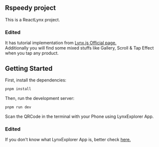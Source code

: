## Rspeedy project

This is a ReactLynx project.
### Edited
It has tutorial implementation from <a href="https://lynxjs.org/" >Lynx.js Official page.</a>
<br>
Additionally you will find some mixed stuffs like Gallery, Scroll & Tap Effect when you tap any product.

## Getting Started

First, install the dependencies:

```bash
pnpm install
```

Then, run the development server:

```bash
pnpm run dev
```

Scan the QRCode in the terminal with your Phone using LynxExplorer App.
### Edited
If you don't know what LynxExplorer App is, better check <a href="https://lynxjs.org/guide/start/quick-start.html#ios-simulator-platform=macos-intel,explorer-platform=android" > here.</a>
